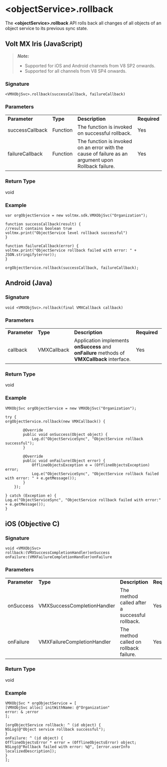 
# <objectService\>.rollback

The **<objectService\>.rollback** API rolls back all changes of all objects of an object service to its previous sync state.

## Volt MX Iris (JavaScript)

<blockquote>
<em><b>Note: </b></em>
<ul>
<li>Supported for iOS and Android channels from V8 SP2 onwards.</li>
<li>Supported for all channels from V8 SP4 onwards.</li>
</ul>
</blockquote>


### Signature

```
<VMXObjSvc>.rollback(successCallback, failureCallback)
```

### Parameters

<table style="margin-left: 0;margin-right: auto;mc-table-style: url('Resources/TableStyles/Basic.css');" class="TableStyle-Basic" cellspacing="0"><colgroup><col class="TableStyle-Basic-Column-Column1"> <col class="TableStyle-Basic-Column-Column1"> <col class="TableStyle-Basic-Column-Column1" style="width: 303px;"> <col class="TableStyle-Basic-Column-Column1"></colgroup><tbody><tr class="TableStyle-Basic-Body-Body1"><td style="font-weight: bold;" class="TableStyle-Basic-BodyE-Column1-Body1">Parameter</td><td class="TableStyle-Basic-BodyE-Column1-Body1" style="font-weight: bold;">Type</td><td style="font-weight: bold;" class="TableStyle-Basic-BodyE-Column1-Body1">Description</td><td class="TableStyle-Basic-BodyD-Column1-Body1" style="font-weight: bold;">Required</td></tr><tr class="TableStyle-Basic-Body-Body1"><td class="TableStyle-Basic-BodyE-Column1-Body1">successCallback</td><td class="TableStyle-Basic-BodyE-Column1-Body1">Function</td><td class="TableStyle-Basic-BodyE-Column1-Body1">The function is invoked on successful rollback.</td><td class="TableStyle-Basic-BodyD-Column1-Body1">Yes</td></tr><tr class="TableStyle-Basic-Body-Body1"><td class="TableStyle-Basic-BodyB-Column1-Body1">failureCallback</td><td class="TableStyle-Basic-BodyB-Column1-Body1">Function</td><td class="TableStyle-Basic-BodyB-Column1-Body1">The function is invoked on an error with the cause of failure as an argument upon Rollback failure.</td><td class="TableStyle-Basic-BodyA-Column1-Body1">Yes</td></tr></tbody></table>

### Return Type

void

### Example

```
var orgObjectService = new voltmx.sdk.VMXObjSvc("Organization");

function successCallback(result) {
//result contains boolean true
voltmx.print("ObjectService level rollback successful")
}

function failureCallback(error) {
voltmx.print("ObjectService rollback failed with error: " + JSON.stringify(error));
}

orgObjectService.rollback(successCallback, failureCallback);

```

## Android (Java)

### Signature

```
void <VMXObjSvc>.rollback(final VMXCallback callback)
```

### Parameters

<table style="margin-left: 0;margin-right: auto;mc-table-style: url('Resources/TableStyles/Basic.css');" class="TableStyle-Basic" cellspacing="0"><colgroup><col class="TableStyle-Basic-Column-Column1"> <col class="TableStyle-Basic-Column-Column1"> <col class="TableStyle-Basic-Column-Column1"> <col class="TableStyle-Basic-Column-Column1" style="width: 91px;"></colgroup><tbody><tr class="TableStyle-Basic-Body-Body1"><td style="font-weight: bold;" class="TableStyle-Basic-BodyE-Column1-Body1">Parameter</td><td class="TableStyle-Basic-BodyE-Column1-Body1" style="font-weight: bold;">Type</td><td style="font-weight: bold;" class="TableStyle-Basic-BodyE-Column1-Body1">Description</td><td class="TableStyle-Basic-BodyD-Column1-Body1" style="font-weight: bold;">Required</td></tr><tr class="TableStyle-Basic-Body-Body1"><td class="TableStyle-Basic-BodyB-Column1-Body1">callback</td><td class="TableStyle-Basic-BodyB-Column1-Body1">VMXCallback</td><td class="TableStyle-Basic-BodyB-Column1-Body1">Application implements <b>onSuccess</b> and <b>onFailure</b> methods of <b>VMXCallback</b> interface.</td><td class="TableStyle-Basic-BodyA-Column1-Body1">Yes</td></tr></tbody></table>

### Return Type

void

### Example

```
VMXObjSvc orgObjectService = new VMXObjSvc("Organization");

try {
orgObjectService.rollback(new VMXCallback() {

        @Override
        public void onSuccess(Object object) {
            Log.d("ObjectServiceSync", "ObjectService rollback successful");
        }

        @Override
        public void onFailure(Object error) {
            OfflineObjectsException e = (OfflineObjectsException) error;
            Log.e("ObjectServiceSync", "ObjectService rollback failed with error: " + e.getMessage());
        }
    });

} catch (Exception e) {
Log.e("ObjectServiceSync", "ObjectService rollback failed with error:" + e.getMessage());
}
```

## iOS (Objective C)

### Signature

```
void <VMXObjSvc>  
rollback:(VMXSuccessCompletionHandler)onSuccess  
onFailure:(VMXFailureCompletionHandler)onFailure
```

### Parameters

<table style="margin-left: 0;margin-right: auto;mc-table-style: url('Resources/TableStyles/Basic.css');" class="TableStyle-Basic" cellspacing="0"><colgroup><col class="TableStyle-Basic-Column-Column1"> <col class="TableStyle-Basic-Column-Column1" style="width: 210px;"> <col class="TableStyle-Basic-Column-Column1"> <col class="TableStyle-Basic-Column-Column1"></colgroup><tbody><tr class="TableStyle-Basic-Body-Body1"><td style="font-weight: bold;" class="TableStyle-Basic-BodyE-Column1-Body1">Parameter</td><td class="TableStyle-Basic-BodyE-Column1-Body1" style="font-weight: bold;">Type</td><td style="font-weight: bold;" class="TableStyle-Basic-BodyE-Column1-Body1">Description</td><td class="TableStyle-Basic-BodyD-Column1-Body1" style="font-weight: bold;">Required</td></tr><tr class="TableStyle-Basic-Body-Body1"><td class="TableStyle-Basic-BodyE-Column1-Body1">onSuccess</td><td class="TableStyle-Basic-BodyE-Column1-Body1">VMXSuccessCompletionHandler</td><td class="TableStyle-Basic-BodyE-Column1-Body1">The method called after a successful rollback.</td><td class="TableStyle-Basic-BodyD-Column1-Body1">Yes</td></tr><tr class="TableStyle-Basic-Body-Body1"><td class="TableStyle-Basic-BodyB-Column1-Body1">onFailure</td><td class="TableStyle-Basic-BodyB-Column1-Body1">VMXFailureCompletionHandler</td><td class="TableStyle-Basic-BodyB-Column1-Body1">The method called on rollback failure.</td><td class="TableStyle-Basic-BodyA-Column1-Body1">Yes</td></tr></tbody></table>

### Return Type

void

### Example

```
VMXObjSvc * orgObjectService = [
[VMXObjSvc alloc] initWithName: @"Organization"
error: & ;error
];

[orgObjectService rollback: ^ (id object) {
NSLog(@"Object service rollback successful");
}
onFailure: ^ (id object) {
OfflineObjectsError * error = (OfflineObjectsError) object;
NSLog(@"Rollback failed with error: %@", [error.userInfo localizedDescription]);
}
];
```
